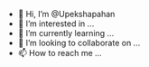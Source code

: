 - 👋 Hi, I’m @Upekshapahan
- 👀 I’m interested in ...
- 🌱 I’m currently learning ...
- 💞️ I’m looking to collaborate on ...
- 📫 How to reach me ...

<!---
Upekshapahan/Upekshapahan is a ✨ special ✨ repository because its `README.md` (this file) appears on your GitHub profile.
You can click the Preview link to take a look at your changes.
--->
